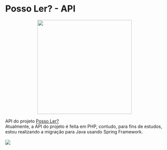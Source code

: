 # Posso Ler? - API
<p align=center>
 <img src="https://user-images.githubusercontent.com/70149250/165213835-4fca8d12-7e2a-4e30-a7ab-5a9cd266bbd3.png" height="300"/>
</p>

API do projeto [Posso Ler?](https://github.com/thomazf/PossoLer) <br>
Atualmente, a API do projeto é feita em PHP, contudo, para fins de estudos, estou realizando a migração para Java usando Spring Framework.
<br>
<br>
<img src="https://img.shields.io/badge/License-MIT-orange.svg"/>
<br>
<br>
